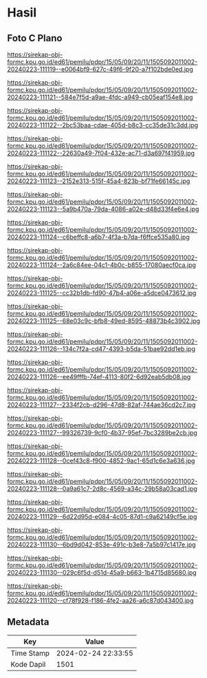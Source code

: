 # Hasil

## Foto C Plano

https://sirekap-obj-formc.kpu.go.id/ed61/pemilu/pdpr/15/05/09/20/11/1505092011002-20240223-111119--e0064bf9-627c-49f6-9f20-a7f102bde0ed.jpg

https://sirekap-obj-formc.kpu.go.id/ed61/pemilu/pdpr/15/05/09/20/11/1505092011002-20240223-111121--584e7f5d-a9ae-4fdc-a949-cb05eaf154e8.jpg

https://sirekap-obj-formc.kpu.go.id/ed61/pemilu/pdpr/15/05/09/20/11/1505092011002-20240223-111122--2bc53baa-cdae-405d-b8c3-cc35de31c3dd.jpg

https://sirekap-obj-formc.kpu.go.id/ed61/pemilu/pdpr/15/05/09/20/11/1505092011002-20240223-111122--22630a49-7f04-432e-ac71-d3a697f41959.jpg

https://sirekap-obj-formc.kpu.go.id/ed61/pemilu/pdpr/15/05/09/20/11/1505092011002-20240223-111123--2152e313-515f-45a4-823b-bf71fe66145c.jpg

https://sirekap-obj-formc.kpu.go.id/ed61/pemilu/pdpr/15/05/09/20/11/1505092011002-20240223-111123--5a9b470a-79da-4086-a02e-d48d33f4e6e4.jpg

https://sirekap-obj-formc.kpu.go.id/ed61/pemilu/pdpr/15/05/09/20/11/1505092011002-20240223-111124--c6beffc8-a6b7-4f3a-b7da-f6ffce535a80.jpg

https://sirekap-obj-formc.kpu.go.id/ed61/pemilu/pdpr/15/05/09/20/11/1505092011002-20240223-111124--2a6c84ee-04c1-4b0c-b855-17080aecf0ca.jpg

https://sirekap-obj-formc.kpu.go.id/ed61/pemilu/pdpr/15/05/09/20/11/1505092011002-20240223-111125--cc32b1db-fd90-47b4-a06e-a5dce0473612.jpg

https://sirekap-obj-formc.kpu.go.id/ed61/pemilu/pdpr/15/05/09/20/11/1505092011002-20240223-111125--68e03c9c-bfb8-49ed-8595-48873b4c3902.jpg

https://sirekap-obj-formc.kpu.go.id/ed61/pemilu/pdpr/15/05/09/20/11/1505092011002-20240223-111126--134c7f2a-cd47-4393-b5da-51bae92dd1eb.jpg

https://sirekap-obj-formc.kpu.go.id/ed61/pemilu/pdpr/15/05/09/20/11/1505092011002-20240223-111126--ee49fffb-74ef-4113-80f2-6d92eab5db08.jpg

https://sirekap-obj-formc.kpu.go.id/ed61/pemilu/pdpr/15/05/09/20/11/1505092011002-20240223-111127--2334f2cb-d296-47d8-82af-744ae36cd2c7.jpg

https://sirekap-obj-formc.kpu.go.id/ed61/pemilu/pdpr/15/05/09/20/11/1505092011002-20240223-111127--99326739-9cf0-4b37-95ef-7bc3289be2cb.jpg

https://sirekap-obj-formc.kpu.go.id/ed61/pemilu/pdpr/15/05/09/20/11/1505092011002-20240223-111128--0cef43c8-f900-4852-9ac1-65d1c6e3a636.jpg

https://sirekap-obj-formc.kpu.go.id/ed61/pemilu/pdpr/15/05/09/20/11/1505092011002-20240223-111128--0a9a61c7-2d8c-4569-a34c-29b58a03cad1.jpg

https://sirekap-obj-formc.kpu.go.id/ed61/pemilu/pdpr/15/05/09/20/11/1505092011002-20240223-111129--6d22d95d-e084-4c05-87d1-c9a62149cf5e.jpg

https://sirekap-obj-formc.kpu.go.id/ed61/pemilu/pdpr/15/05/09/20/11/1505092011002-20240223-111130--6bd9d042-853e-491c-b3e8-7a5b97c1417e.jpg

https://sirekap-obj-formc.kpu.go.id/ed61/pemilu/pdpr/15/05/09/20/11/1505092011002-20240223-111130--029c6f5d-d51d-45a9-b663-1b4715d85680.jpg

https://sirekap-obj-formc.kpu.go.id/ed61/pemilu/pdpr/15/05/09/20/11/1505092011002-20240223-111120--cf78f928-f186-4fe2-aa26-a6c87d043400.jpg


## Metadata

| Key        | Value               |
| ---------- | ------------------- |
| Time Stamp | 2024-02-24 22:33:55 |
| Kode Dapil | 1501                |



